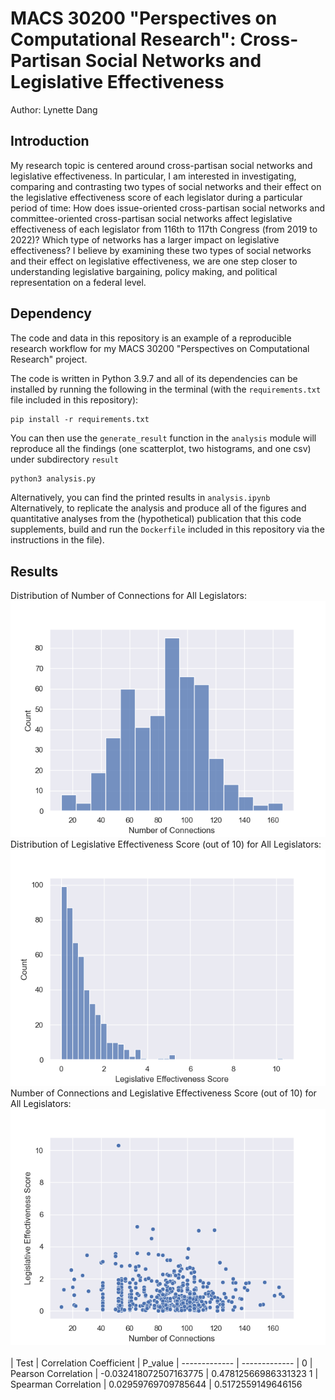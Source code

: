 # MACS 30200 "Perspectives on Computational Research": Cross-Partisan Social Networks and Legislative Effectiveness
Author: Lynette Dang
## Introduction
My research topic is centered around cross-partisan social networks and legislative effectiveness. In particular, I am interested in investigating, comparing and contrasting two types of social networks and their effect on the legislative effectiveness score of each legislator during a particular period of time: How does issue-oriented cross-partisan social networks and committee-oriented cross-partisan social networks affect legislative effectiveness of each legislator from 116th to 117th Congress (from 2019 to 2022)? Which type of networks has a larger impact on legislative effectiveness? I believe by examining these two types of social networks and their effect on legislative effectiveness, we are one step closer to understanding legislative bargaining, policy making, and political representation on a federal level. 
## Dependency
The code and data in this repository is an example of a reproducible research workflow for my MACS 30200 "Perspectives on Computational Research" project. 


The code is written in Python 3.9.7 and all of its dependencies can be installed by running the following in the terminal (with the `requirements.txt` file included in this repository):

```
pip install -r requirements.txt
```

You can then use the `generate_result` function in the `analysis` module will reproduce all the findings (one scatterplot, two histograms, and one csv) under subdirectory ```result``` 


```python
python3 analysis.py
```
Alternatively, you can find the printed results in ```analysis.ipynb```
Alternatively, to replicate the analysis and produce all of the figures and quantitative analyses from the (hypothetical) publication that this code supplements, build and run the `Dockerfile` included in this repository via the instructions in the file).

## Results
Distribution of Number of Connections for All Legislators:\
<img src="https://github.com/macs30200-s22/replication-materials-LynetteDang/blob/master/result/hist_conn.png">\
Distribution of Legislative Effectiveness Score (out of 10) for All Legislators:\
<img src="https://github.com/macs30200-s22/replication-materials-LynetteDang/blob/master/result/hist_les.png">\
Number of Connections and Legislative Effectiveness Score (out of 10) for All Legislators:\
<img src="https://github.com/macs30200-s22/replication-materials-LynetteDang/blob/master/result/scatterplot.png">\
\
| Test  | Correlation Coefficient | P_value
| ------------- | ------------- |
0 | Pearson Correlation | -0.032418072507163775 | 0.47812566986331323
1 | Spearman Correlation | 0.02959769709785644 | 0.5172559149646156
